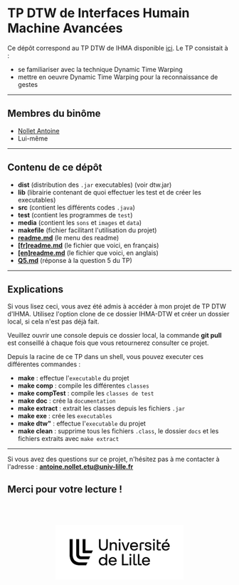 # TP DTW de Interfaces Humain Machine Avancées

Ce dépôt correspond au TP DTW de IHMA disponible [ici](media/tpDTW "TP1").
Le TP consistait à :

* se familiariser avec la technique Dynamic Time Warping
* mettre en oeuvre Dynamic Time Warping pour la reconnaissance de gestes

---
##  Membres du binôme

* [Nollet Antoine](mailto:antoine.nollet.etu@univ-lille.fr)
* Lui-même

---
## Contenu de ce dépôt

* **dist** (distribution des `.jar` executables) (voir dtw.jar)
* **lib** (librairie contenant de quoi effectuer les test et de créer les executables)
* **src** (contient les différents codes `.java`)
* **test** (contient les programmes de `test`)
* **media** (contient les `sons` et `images` et `data`)
* **makefile** (fichier facilitant l'utilisation du projet)
* [**readme.md**](readme.md "menu des readme") (le menu des readme)
* [**[fr]readme.md**]([fr]readme.md "readme en français") (le fichier que voici, en français)
* [**[en]readme.md**]([en]readme.md "readme en anglais") (le fichier que voici, en anglais)
* [**Q5.md**](Q5.md "réponse de la Q5") (réponse à la question 5 du TP)

---
## Explications

Si vous lisez ceci, vous avez été admis à accéder à mon projet de TP DTW d'IHMA.
Utilisez l'option clone de ce dossier IHMA-DTW et créer un dossier local, si cela n'est pas déjà fait.

Veuillez ouvrir une console depuis ce dossier local, la commande **git pull** est conseillé à chaque fois que vous retournerez consulter ce projet.

Depuis la racine de ce TP dans un shell, vous pouvez executer ces différentes commandes :

* **make** : effectue l'`executable` du projet
* **make comp** : compile les différentes `classes`
* **make compTest** : compile les `classes de test`
* **make doc** : crée la `documentation`
* **make extract** : extrait les classes depuis les fichiers `.jar`
* **make exe** : crée les `executables`
* **make dtw"** : effectue l'`executable` du projet
* **make clean** : supprime tous les fichiers `.class`, le dossier `docs` et les fichiers extraits avec `make extract`

---

Si vous avez des questions sur ce projet, n'hésitez pas à me contacter à l'adresse : **antoine.nollet.etu@univ-lille.fr**

Merci pour votre lecture !
---
<br />
<br />
<br />
<div style="text-align:center"><img src="media/pictures/logo.png"alt="Université de Lille"/></div>
